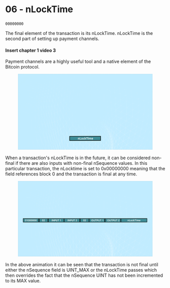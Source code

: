 # 06 - nLockTime

`00000000`

The final element of the transaction is its nLockTime. nLockTime is the second part of setting up payment channels.

#### Insert chapter 1 video 3

Payment channels are a highly useful tool and a native element of the Bitcoin protocol.

<figure><img src="../../.gitbook/assets/nlocktime.gif" alt=""><figcaption></figcaption></figure>

When a transaction's nLockTime is in the future, it can be considered non-final if there are also inputs with non-final nSequence values. In this particular transaction, the nLocktime is set to 0x00000000 meaning that the field references block 0 and the transaction is final at any time.

<figure><img src="../../.gitbook/assets/nlocktimensequence.gif" alt=""><figcaption></figcaption></figure>

In the above animation it can be seen that the transaction is not final until either the nSequence field is UINT\_MAX or the nLockTime passes which then overrides the fact that the nSequence UINT has not been incremented to its MAX value.&#x20;

